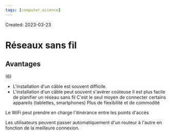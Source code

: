 ```yaml
---
tags: [computer_science] 
---
```

Created: 2023-03-23

# Réseaux sans fil
## Avantages
(6)
- L'installation d'un câble est souvent difficile.
- L'installation d'un câble peut souvent s'avérer coûteuse
Il est plus facile de planifier un réseau sans fil
C'est le seul moyen de connecter certains appareils (tablettes, smartphones)
Plus de flexibilité et de commodité

Le WiFi peut prendre en charge l'itinérance entre les points d'accès

Les utilisateurs peuvent passer automatiquement d'un routeur à l'autre en
fonction de la meilleure connexion.

